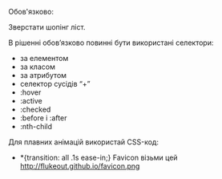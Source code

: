 Обов'язково:

Зверстати шопінг ліст. 

В рішенні обов’язково повинні бути використані селектори:

- за елементом
- за класом
- за атрибутом
- селектор сусідів “+”
- :hover
- :active
- :checked
- :before і :after
- :nth-child

Для плавних анімацій використай CSS-код:

- *{transition: all .1s ease-in;}
Favicon візьми цей http://flukeout.github.io/favicon.png

